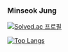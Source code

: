### Minseok Jung

<!-- [![Hits](https://hits.seeyoufarm.com/api/count/incr/badge.svg?url=https%3A%2F%2Fgithub.com%2Fminseok0917&count_bg=%2379C83D&title_bg=%23555555&icon=&icon_color=%23E7E7E7&title=hits&edge_flat=false)](https://hits.seeyoufarm.com) -->

<p>

<span>

[![Solved.ac
프로필](http://mazassumnida.wtf/api/generate_badge?boj=minseok0917)](https://solved.ac/minseok0917)

</span>

<span>

[![Top Langs](https://github-readme-stats.vercel.app/api/top-langs/?username=minseok0917&layout=compact)](https://github.com/anuraghazra/github-readme-stats)

</span>

</p>


